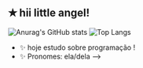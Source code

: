 ## ✭ hii little angel!
![Anurag's GitHub stats](https://github-readme-stats.vercel.app/api?username=anuraghazra&show_icons=true&bg_color=00000000)
![Top Langs](https://github-readme-stats.vercel.app/api/top-langs/?username=anuraghazra&layout=compact)

- ✨ hoje estudo sobre programação !
- ✨ Pronomes: ela/dela
-->
